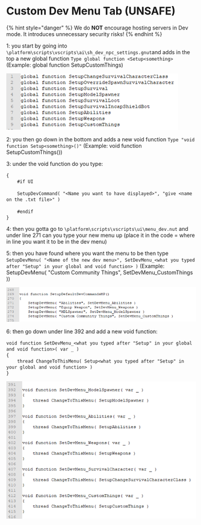 # Custom Dev Menu Tab \(UNSAFE\)

{% hint style="danger" %}
We do **NOT** encourage hosting servers in Dev mode. It introduces unnecessary security risks!
{% endhint %}

1: you start by going into `\platform\scripts\vscripts\ai\sh_dev_npc_settings.gnut`and adds in the top a new global function `Type global function <Setup<something>` \(Example: global function SetupCustomThings\)

![](../.gitbook/assets/image%20%282%29.png)

  
2: you then go down in the bottom and adds a new void function `Type "void function Setup<something>()"` \(Example: void function SetupCustomThings\(\)\)

3: under the void function do you type:

```text
{
    #if UI

    SetupDevCommand( "<Name you want to have displayed>", "give <name on the .txt file>" )

    #endif
}
```

4: then you gotta go to `\platform\scripts\vscripts\ui\menu_dev.nut` and under line 271 can you type your new menu up \(place it in the code = where in line you want it to be in the dev menu\)

5: then you have found where you want the menu to be then type `SetupDevMenu( "<Name of the new dev menu>", SetDevMenu_<what you typed after "Setup" in your global and void function> )` \(Example: SetupDevMenu\( "Custom Community Things", SetDevMenu\_CustomThings \)\)

![](../.gitbook/assets/image%20%281%29.png)

6: then go down under line 392 and add a new void function:

```text
void function SetDevMenu_<what you typed after "Setup" in your global and void function>( var _ )
{
    thread ChangeToThisMenu( Setup<what you typed after "Setup" in your global and void function> )
}
```

![](../.gitbook/assets/image.png)

